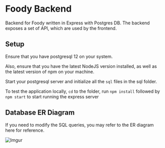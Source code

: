 # Foody Backend
Backend for Foody written in Express with Postgres DB. The backend exposes a set of API, which are used by the frontend.

## Setup
Ensure that you have postgresql 12 on your system. 

Also, ensure that you have the latest NodeJS version installed, as well as the latest version of npm on your machine.

Start your postgresql server and initialize all the `sql` files in the sql folder.

To test the application locally, `cd` to the folder, run `npm install` followed by `npm start` to start running the express server


## Database ER Diagram
If you need to modify the SQL queries, you may refer to the ER diagram here for reference.

![Imgur](https://i.imgur.com/stD91y0.png)
